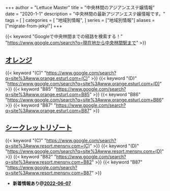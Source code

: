 +++
author = "Lettuce Master"
title = "中央林間のアジアンエステ嬢情報"
date = "2020-1-1"
description = "中央林間の最新アジアンエステ嬢情報です。"
tags = [
]
categories = [
    "地域別情報",
]
series = ["地域別情報"]
aliases = ["migrate-from-jekyl"]
+++

{{< keyword "Googleで中央林間までの経路を検索する！" "https://www.google.com/search?q=現在地から中央林間駅まで" >}}

## [オレンジ](http://www.orange.esturl.com/)
{{< keyword "(C)" "https://www.google.com/search?q=site%3Awww.orange.esturl.com+(C)" >}} {{< keyword "(D)" "https://www.google.com/search?q=site%3Awww.orange.esturl.com+(D)" >}} {{< keyword "B85" "https://www.google.com/search?q=site%3Awww.orange.esturl.com+B85" >}} {{< keyword "B86" "https://www.google.com/search?q=site%3Awww.orange.esturl.com+B86" >}} {{< keyword "B87" "https://www.google.com/search?q=site%3Awww.orange.esturl.com+B87" >}} 

## [シークレットリゾート](http://www.resort.mensnv.com/)
{{< keyword "(C)" "https://www.google.com/search?q=site%3Awww.resort.mensnv.com+(C)" >}} {{< keyword "(D)" "https://www.google.com/search?q=site%3Awww.resort.mensnv.com+(D)" >}} {{< keyword "B82" "https://www.google.com/search?q=site%3Awww.resort.mensnv.com+B82" >}} {{< keyword "B87" "https://www.google.com/search?q=site%3Awww.resort.mensnv.com+B87" >}} 

- **新着情報あり@[2022-06-07](/post/2022-06-07)**
